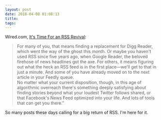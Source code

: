 ```yaml
---
layout: post
date: 2018-04-08 01:08:13
title: 
tags:
---
```


Wired.com, [It's Time For an RSS Revival](https://www.wired.com/story/rss-readers-feedly-inoreader-old-reader):

> For many of you, that means finding a replacement for Digg Reader, which went the way of the ghost this month. Or maybe you haven't used RSS since five years ago, when Google Reader, the beloved firehose of news headlines got the axe. For others, it means figuring out what the heck an RSS feed is in the first place—we'll get to that in just a minute. And some of you have already moved on to the next article in your Feedly queue.  
No matter what your current disposition, though, in this age of algorithmic overreach there's something deeply satisfying about finding stories beyond what your loudest Twitter follows shared, or that Facebook's News Feed optimized into your life. And lots of tools that can get you there.”

So many posts these days calling for a big return of RSS. I'm here for it.
